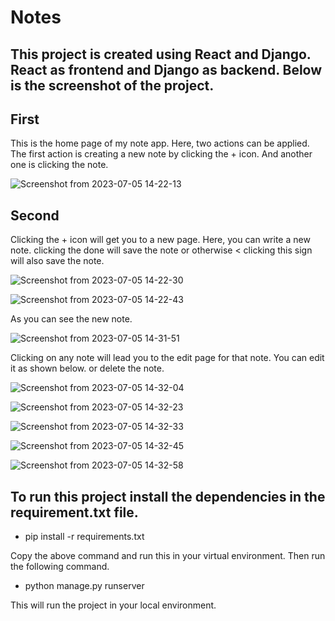 # Notes

## This project is created using React and Django. React as frontend and Django as backend. Below is the screenshot of the project.


## First
This is the home page of my  note app. Here, two actions can be applied. The first action is creating a new note by clicking the + icon. And another one is clicking the note. 

![Screenshot from 2023-07-05 14-22-13](https://github.com/Uthso66/Notes/assets/93869589/8008423d-b76a-4b5e-9c91-61d2aec9891a)


## Second
Clicking the + icon will get you to a new page. Here, you can write a new note. clicking the done will save the note or otherwise < clicking this sign will also save the note.


![Screenshot from 2023-07-05 14-22-30](https://github.com/Uthso66/Notes/assets/93869589/4c445121-a0a1-4cbb-9c25-36818fc4b304)



![Screenshot from 2023-07-05 14-22-43](https://github.com/Uthso66/Notes/assets/93869589/8b7cfc2a-0ef0-4a0a-bbc4-e88ef20eb056)

As you can see the new note.


![Screenshot from 2023-07-05 14-31-51](https://github.com/Uthso66/Notes/assets/93869589/957baf21-131b-458c-aba0-406fc6b6d136)


Clicking on any note will lead you to the edit page for that note. You can edit it as shown below. or delete the note.


![Screenshot from 2023-07-05 14-32-04](https://github.com/Uthso66/Notes/assets/93869589/cf356de6-953f-4fff-909d-9da5d7764800)



![Screenshot from 2023-07-05 14-32-23](https://github.com/Uthso66/Notes/assets/93869589/410b3d1f-f5ce-49c0-9307-e00e13641e54)



![Screenshot from 2023-07-05 14-32-33](https://github.com/Uthso66/Notes/assets/93869589/0c3b4c40-85a2-4d84-9eaa-f139d9d3d60d)



![Screenshot from 2023-07-05 14-32-45](https://github.com/Uthso66/Notes/assets/93869589/ad4e1f67-3681-480b-9d11-506a8202dbc7)



![Screenshot from 2023-07-05 14-32-58](https://github.com/Uthso66/Notes/assets/93869589/a5942fd0-ed6c-419d-b228-25eaebf64ae1)




## To run this project install the dependencies in the requirement.txt file.

* pip install -r requirements.txt

Copy the above command and run this in your virtual environment.  Then  run the following command.

* python manage.py runserver

This will run the project in your local environment. 
